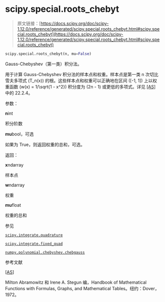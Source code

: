 # scipy.special.roots_chebyt

> 原文链接：[https://docs.scipy.org/doc/scipy-1.12.0/reference/generated/scipy.special.roots_chebyt.html#scipy.special.roots_chebyt](https://docs.scipy.org/doc/scipy-1.12.0/reference/generated/scipy.special.roots_chebyt.html#scipy.special.roots_chebyt)

```py
scipy.special.roots_chebyt(n, mu=False)
```

Gauss-Chebyshev（第一类）积分法。

用于计算 Gauss-Chebyshev 积分法的样本点和权重。样本点是第一类 n 次切比雪夫多项式 \(T_n(x)\) 的根。这些样本点和权重可以正确地在区间 \([-1, 1]\) 上以权重函数 \(w(x) = 1/\sqrt{1 - x^2}\) 积分度为 \(2n - 1\) 或更低的多项式。详见 [[AS]](#rd1994d541e66-as) 中的 22.2.4。

参数：

**n**int

积分阶数

**mu**bool，可选

如果为 True，则返回权重的总和，可选。

返回：

**x**ndarray

样本点

**w**ndarray

权重

**mu**float

权重的总和

参见

[`scipy.integrate.quadrature`](https://docs.scipy.org/doc/scipy-1.12.0/reference/generated/scipy.integrate.quadrature.html#scipy.integrate.quadrature "scipy.integrate.quadrature")

[`scipy.integrate.fixed_quad`](https://docs.scipy.org/doc/scipy-1.12.0/reference/generated/scipy.integrate.fixed_quad.html#scipy.integrate.fixed_quad "scipy.integrate.fixed_quad")

[`numpy.polynomial.chebyshev.chebgauss`](https://numpy.org/devdocs/reference/generated/numpy.polynomial.chebyshev.chebgauss.html#numpy.polynomial.chebyshev.chebgauss "(in NumPy v2.0.dev0)")

参考文献

[[AS](#id1)]

Milton Abramowitz 和 Irene A. Stegun 编，Handbook of Mathematical Functions with Formulas, Graphs, and Mathematical Tables。纽约：Dover，1972。
